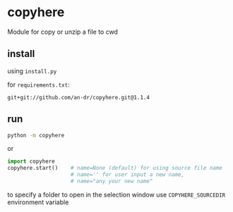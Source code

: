 # copyhere

Module for copy or unzip a file to cwd

## install

using `install.py`

for `requirements.txt`:

```text
git+git://github.com/an-dr/copyhere.git@1.1.4
```

## run

```bash
python -m copyhere
```

or

```python
import copyhere
copyhere.start()    # name=None (default) for using source file name
                    # name='' for user input a new name,
                    # name="any your new name"
```

to specify a folder to open in the selection window use `COPYHERE_SOURCEDIR` environment variable